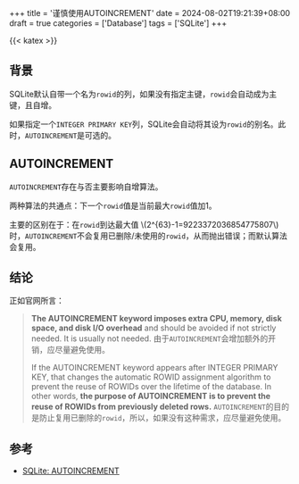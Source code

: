 +++
title = '谨慎使用AUTOINCREMENT'
date = 2024-08-02T19:21:39+08:00
draft = true
categories = ['Database']
tags = ['SQLite']
+++

{{< katex >}}

## 背景

SQLite默认自带一个名为`rowid`的列，如果没有指定主键，`rowid`会自动成为主键，且自增。

如果指定一个`INTEGER PRIMARY KEY`列，SQLite会自动将其设为`rowid`的别名。此时，`AUTOINCREMENT`是可选的。

## AUTOINCREMENT

`AUTOINCREMENT`存在与否主要影响自增算法。

两种算法的共通点：下一个`rowid`值是当前最大`rowid`值加1。

主要的区别在于：在`rowid`到达最大值 \\(2^{63}-1=9223372036854775807\\) 时，`AUTOINCREMENT`不会复用已删除/未使用的`rowid`，从而抛出错误；而默认算法会复用。

## 结论

正如官网所言：

> **The AUTOINCREMENT keyword imposes extra CPU, memory, disk space, and disk I/O overhead** and should be avoided if not strictly needed. It is usually not needed.
> 由于`AUTOINCREMENT`会增加额外的开销，应尽量避免使用。
>
> If the AUTOINCREMENT keyword appears after INTEGER PRIMARY KEY, that changes the automatic ROWID assignment algorithm to prevent the reuse of ROWIDs over the lifetime of the database. In other words, **the purpose of AUTOINCREMENT is to prevent the reuse of ROWIDs from previously deleted rows.**
> `AUTOINCREMENT`的目的是防止复用已删除的`rowid`，所以，如果没有这种需求，应尽量避免使用。

## 参考

- [SQLite: AUTOINCREMENT](https://www.sqlite.org/autoinc.html)
